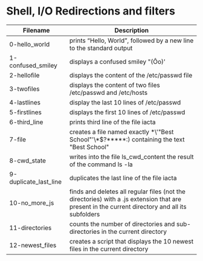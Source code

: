 # Shell, I/O Redirections and filters
| Filename | Description |
| --- | --- |
| 0-hello_world | prints “Hello, World”, followed by a new line to the standard output
1-confused_smiley |  displays a confused smiley "(Ôo)'
2-hellofile | displays the content of the /etc/passwd file
3-twofiles | displays the content of two files /etc/passwd and /etc/hosts
4-lastlines | display the last 10 lines of /etc/passwd
5-firstlines | displays the first 10 lines of /etc/passwd
6-third_line | prints third line of the file iacta
7-file | creates a file named exactly \*\\'"Best School"\'\\*$\?\*\*\*\*\*:) containing the text "Best School"
8-cwd_state | writes into the file ls_cwd_content the result of the command ls -la
9-duplicate_last_line | duplicates the last line of the file iacta
10-no_more_js | finds and deletes all regular files (not the directories) with a .js extension that are present in the current directory and all its subfolders
11-directories | counts the number of directories and sub-directories in the current directory
12-newest_files | creates a script that displays the 10 newest files in the current directory

